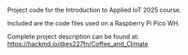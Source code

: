 Project code for the Introduction to Applied IoT 2025 course.

Included are the code files used on a Raspberry Pi Pico WH.

Complete project description can be found at: https://hackmd.io/@es227fn/Coffee_and_Climate
